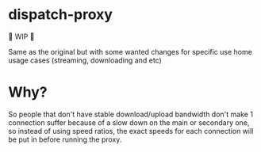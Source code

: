 # dispatch-proxy
🚧 WIP 🚧

Same as the original but with some wanted changes for specific use home usage cases (streaming, downloading and etc)

# Why?
So people that don't have stable download/upload bandwidth don't make 1 connection suffer because of a slow down on the main or secondary one,  so instead of using speed ratios, the exact speeds for each connection will be put in before running the proxy.
